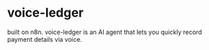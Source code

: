# voice-ledger
built on n8n. voice-ledger is an AI agent that lets you quickly record payment details via voice.

